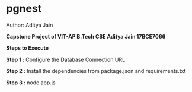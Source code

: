 # pgnest

Author: Aditya Jain

**Capstone Project of VIT-AP B.Tech CSE Aditya Jain 17BCE7066**

**Steps to Execute**

**Step 1 :** Configure the Database Connection URL

**Step 2 :** Install the dependencies from package.json and requirements.txt

**Step 3 :** node app.js
